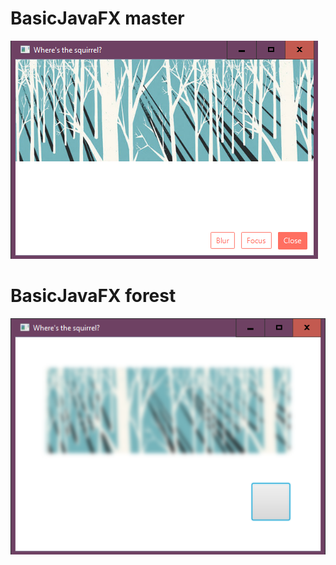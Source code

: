 # BasicJavaFX master
![](https://github.com/saramt89/BasicJavaFX/blob/master/SecondJFX/BasicJavaFX_master.jpg)
# BasicJavaFX forest
![](https://github.com/saramt89/BasicJavaFX/blob/master/SecondJFX/BasicJavaFX_forest.jpg)